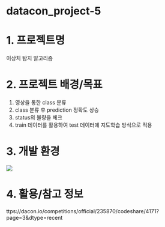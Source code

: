 # datacon_project-5

# 1. 프로젝트명
이상치 탐지 알고리즘

# 2. 프로젝트 배경/목표
1. 영상을 통한 class 분류
2. class 분류 후 prediction 정확도 상승
3. status의 불량을 체크
4. train 데이터를 활용하여 test 데이터에 지도학습 방식으로 적용

# 3. 개발 환경
<img src = "https://jsideas.net/transfer_learning_with_keras_on_floydhub">

# 4. 활용/참고 정보
ttps://dacon.io/competitions/official/235870/codeshare/4171?page=3&dtype=recent



